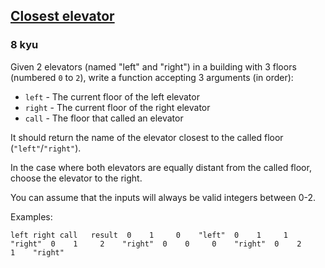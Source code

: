 <h2><a href=https://www.codewars.com/kata/5c374b346a5d0f77af500a5a/train/javascript target="_blank">Closest elevator</a></h2><h3>8 kyu</h3><p>Given 2 elevators (named "left" and "right") in a building with 3 floors (numbered <code>0</code> to <code>2</code>), write a function accepting 3 arguments (in order):</p><ul><li><code>left</code> - The current floor of the left elevator</li><li><code>right</code> - The current floor of the right elevator</li><li><code>call</code> -  The floor that called an elevator</li></ul><p>It should return the name of the elevator closest to the called floor (<code>"left"</code>/<code>"right"</code>).</p><p>In the case where both elevators are equally distant from the called floor, choose the elevator to the right.</p><p>You can assume that the inputs will always be valid integers between 0-2.</p><p>Examples:</p><pre><code>left right call   result  0    1     0    "left"  0    1     1    "right"  0    1     2    "right"  0    0     0    "right"  0    2     1    "right"</code></pre>